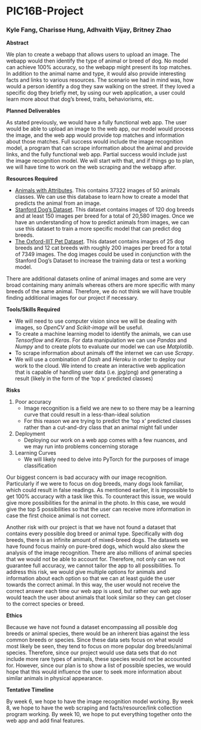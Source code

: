 # PIC16B-Project
### Kyle Fang, Charisse Hung, Adhvaith Vijay, Britney Zhao

**Abstract**

We plan to create a webapp that allows users to upload an image. The webapp would then identify the type of animal or breed of dog. No model can achieve 100% accuracy, so the webapp might present its top matches. In addition to the animal name and type, it would also provide interesting facts and links to various resources. The scenario we had in mind was, how would a person identify a dog they saw walking on the street. If they loved a specific dog they briefly met, by using our web application, a user could learn more about that dog’s breed, traits, behaviorisms, etc.

**Planned Deliverables**

As stated previously, we would have a fully functional web app. The user would be able to upload an image to the web app, our model would process the image, and the web app would provide top matches and information about those matches.
Full success would include the image recognition model, a program that can scrape information about the animal and provide links, and the fully functional web app.
Partial success would include just the image recognition model. We will start with that, and if things go to plan, we will have time to work on the web scraping and the webapp after.

**Resources Required**

- [Animals with Attributes](https://cvml.ist.ac.at/AwA2/). This contains  37322 images of 50 animals classes. We can use this database to learn how to create a model that predicts the animal from an image.
- [Stanford Dog’s Dataset](http://vision.stanford.edu/aditya86/ImageNetDogs/). This dataset contains images of 120 dog breeds and at least 150 images per breed for a total of 20,580 images. Once we have an understanding of how to predict animals from images, we can use this dataset to train a more specific model that can predict dog breeds.
- [The Oxford-IIIT Pet Dataset](https://www.robots.ox.ac.uk/~vgg/data/pets/). This dataset contains images of 25 dog breeds and 12 cat breeds with roughly 200 images per breed for a total of 7349 images. The dog images could be used in conjunction with the Stanford Dog’s Dataset to increase the training data or test a working model.

There are additional datasets online of animal images and some are very broad containing many animals whereas others are more specific with many breeds of the same animal. Therefore, we do not think we will have trouble finding additional images for our project if necessary. 

**Tools/Skills Required**

- We will need to use computer vision since we will be dealing with images, so *OpenCV* and *Scikit-image* will be useful. 
- To create a machine learning model to identify the animals, we can use *Tensorflow* and *Keras*. For data manipulation we can use *Pandas* and *Numpy* and to create plots to evaluate our model we can use *Matplotlib*. 
- To scrape information about animals off the internet we can use *Scrapy*.
- We will use a combination of *Dash* and *Heroku* in order to deploy our work to the cloud. We intend to create an interactive web application that is capable of handling user data (i.e. jpg/png) and generating a result (likely in the form of the ‘top x’ predicted classes)

**Risks**

1. Poor accuracy
    * Image recognition is a field we are new to so there may be a learning curve that could result in a less-than-ideal solution
    * For this reason we are trying to predict the ‘top x’  predicted classes rather than a cut-and-dry class that an animal might fall under
2. Deployment
    * Deploying our work on a web app comes with a few nuances, and we may run into problems concerning storage
3. Learning Curves
    * We will likely need to delve into PyTorch for the purposes of image classification

Our biggest concern is bad accuracy with our image recognition. Particularly if we were to focus on dog breeds, many dogs look familiar, which could result in false readings. As mentioned earlier, it is impossible to get 100% accuracy with a task like this. To counteract this issue, we would give more possibilities for the animal in the photo. In this case, we would give the top 5 possibilities so that the user can receive more information in case the first choice animal is not correct.

Another risk with our project is that we have not found a dataset that contains every possible dog breed or animal type. Specifically with dog breeds, there is an infinite amount of mixed-breed dogs. The datasets we have found focus mainly on pure-bred dogs, which would also skew the analysis of the image recognition. There are also millions of animal species that we would not be able to account for. Therefore, not only can we not guarantee full accuracy, we cannot tailor the app to all possibilities. To address this risk, we would give multiple options for animals and information about each option so that we can at least guide the user towards the correct animal. In this way, the user would not receive the correct answer each time our web app is used, but rather our web app would teach the user about animals that look similar so they can get closer to the correct species or breed.

**Ethics**

Because we have not found a dataset encompassing all possible dog breeds or animal species, there would be an inherent bias against the less common breeds or species. Since these data sets focus on what would most likely be seen, they tend to focus on more popular dog breeds/animal species. Therefore, since our project would use data sets that do not include more rare types of animals, these species would not be accounted for. However, since our plan is to show a list of possible species, we would hope that this would influence the user to seek more information about similar animals in physical appearance.



**Tentative Timeline**

By week 6, we hope to have the image recognition model working. By week 8, we hope to have the web scraping and facts/resource/link collection program working. By week 10, we hope to put everything together onto the web app and add final features.

